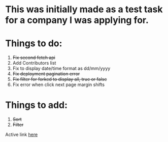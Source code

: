 # This was initially made as a test task for a company I was applying for.

# Things to do:

1. ~~Fix second fetch api~~
2. Add Contributors list
3. Fix to display date/time format as dd/mm/yyyy
4. ~~Fix deployment pagination error~~
5. ~~Fix filter for forked to display all, true or false~~
6. Fix error when click next page margin shifts

# Things to add:

1. ~~Sort~~
2. ~~Filter~~

Active link [here](https://winghang97.github.io/Catalyst-Test/)
